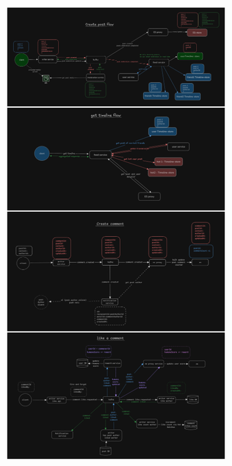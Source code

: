 ![Alt text](./create-post.flow.png)
![Alt text](./get-feed.flow.png)
![Alt text](./create-comment.flow.png)
![Alt text](./like-a-comment.flow.png)

